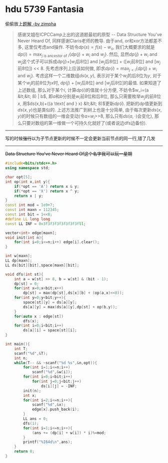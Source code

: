 # hdu 5739 Fantasia

偷偷放上[题解 -by zimpha](http://bestcoder.hdu.edu.cn/blog/2016-multi-university-training-contest-2-solutions-by-zimpha/)

> 感谢叉姐在ICPCCamp上出的这道题最初的原型 -- Data Structure You've Never Heard Of, 同样感谢Claris老师的教导.
> 由于and, or和xor方法都差不多, 这里仅考虑and操作. 不妨令$dp(s)=f(s)-w_s$, 我们大概要求的就是$dp(i)=\displaystyle\max_{j \text{ is ancestor of } i}\{dp(j)+w_i\text{ and }w_j\}$. 然后, 显然$dp(j)+w_i\text{ and }w_j$这个式子可以拆成$dp(j)$+[$w_i$后8位] and [$w_j$后8位] + ([$w_i$前8位] and [$w_j$前8位]) &lt;&lt; 8.
> 先考虑序列上应该如何做, 即求$dp(i)=\displaystyle\max_{j < i}\{dp(j)+w_i\text{ and }w_j\}$. 考虑这样一个二维数组$ds(x,y)$, 表示对于某个$w_i$的后8位为$y$, 对于某个$w_j$的前8位为$x$时, $dp(j)$ + [$w_i$后8位] and [$w_j$后8位]的最值.
> 如果知道了上述数组, 那么对于某个$i$, 计算$dp(i)$的值就十分方便, 不妨令$w_i=(a &lt;&lt; 8) | b$, 即$a$和$b$分别是$w_i$前8位和后8位, 那么只需要枚举$w_j$的前8位$x$, 用$ds(x,b)+((a \text{ and } x) &lt;&lt; 8)$更新$dp(i)$. 把新的$dp$值更新到$ds(x,y)$也是类似的.
> 上述方法推广到树上也是十分简单, 由于每次更新$ds(x,y)$的时候只有数组的一维会变动(令$a$=$w_i$>>8, 那么只有$ds(a,\cdot)$会变化), 那么只要对数组的第一维做一个可持久化就好了(或者说边dfs边备份).



---

写的时候~~强行~~以为子节点更新的时候不一定会更新当前节点的同一行,错了几发

----

~~Data Structure You've Never Heard Of这个名字我可以玩一星期~~

```cpp
#include<bits/stdc++.h>
using namespace std;

char opt[5];
int op(int x,int y){
    if(*opt == 'A') return x & y;
    if(*opt == 'X') return x ^ y;
    return x | y;
}
const int mod = 1e9+7;
const int maxn = 112345;
const int bit = 1<<8;
#define LL long long
const LL INF = 0x3f3f3f3f3f3f3f3fll;

vector<int> edge[maxn];
void init(int n){
    for(int i=0;i<=n;i++) edge[i].clear();
}

int w[maxn];
LL dp[maxn];
LL ds[bit][bit],space[maxn][bit];

void dfs(int st){
    int a = w[st] >> 8, b = w[st] & (bit - 1);
    dp[st] = 0;
    for(int x=0;x<bit;x++)
      	dp[st] = max(dp[st],ds[x][b] + (op(a,x)<<8)); 
    for(int y=0;y<bit;y++){
        space[st][y] = ds[a][y];
        ds[a][y] = max(ds[a][y],dp[st] + op(b,y));
    }
    for(auto x : edge[st]) 
      	dfs(x); 
    for(int i=0;i<bit;i++) 
      	ds[a][i] = space[st][i];
}

int main(){
    int T;
    scanf("%d",&T);
    int n;
    while(T-- && ~scanf("%d %s",&n,opt)){
        for(int i=1;i<=n;i++) 
          	scanf("%d",&w[i]); 
        for(int i=0;i<bit;i++)
            for(int j=0;j<bit;j++)
                ds[i][j] = -INF;
        init(n);
        int x;
        for(int i=2;i<=n;i++){
            scanf("%d",&x);
            edge[x].push_back(i);
        }
        LL ans = 0;
        dfs(1);
        for(int i=1;i<=n;i++){
            (ans += (dp[i] + w[i]) * i)%=mod;
        }
        printf("%I64d\n",ans);
    }
    return 0;
}
```

